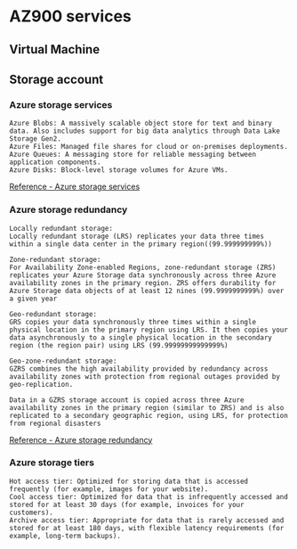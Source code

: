 # AZ900 services

## Virtual Machine

## Storage account
### Azure storage services
```
Azure Blobs: A massively scalable object store for text and binary data. Also includes support for big data analytics through Data Lake Storage Gen2.
Azure Files: Managed file shares for cloud or on-premises deployments.
Azure Queues: A messaging store for reliable messaging between application components.
Azure Disks: Block-level storage volumes for Azure VMs.
```
[Reference - Azure storage services](https://learn.microsoft.com/en-us/training/modules/describe-azure-storage-services/4-describe-azure-storage-services)

### Azure storage redundancy
```
Locally redundant storage:
Locally redundant storage (LRS) replicates your data three times within a single data center in the primary region((99.999999999%))

Zone-redundant storage:
For Availability Zone-enabled Regions, zone-redundant storage (ZRS) replicates your Azure Storage data synchronously across three Azure availability zones in the primary region. ZRS offers durability for Azure Storage data objects of at least 12 nines (99.9999999999%) over a given year

Geo-redundant storage:
GRS copies your data synchronously three times within a single physical location in the primary region using LRS. It then copies your data asynchronously to a single physical location in the secondary region (the region pair) using LRS (99.99999999999999%)

Geo-zone-redundant storage:
GZRS combines the high availability provided by redundancy across availability zones with protection from regional outages provided by geo-replication.

Data in a GZRS storage account is copied across three Azure availability zones in the primary region (similar to ZRS) and is also replicated to a secondary geographic region, using LRS, for protection from regional disasters
```

[Reference - Azure storage redundancy](https://learn.microsoft.com/en-us/training/modules/describe-azure-storage-services/3-redundancy)

### Azure storage tiers
```
Hot access tier: Optimized for storing data that is accessed frequently (for example, images for your website).
Cool access tier: Optimized for data that is infrequently accessed and stored for at least 30 days (for example, invoices for your customers).
Archive access tier: Appropriate for data that is rarely accessed and stored for at least 180 days, with flexible latency requirements (for example, long-term backups).
```